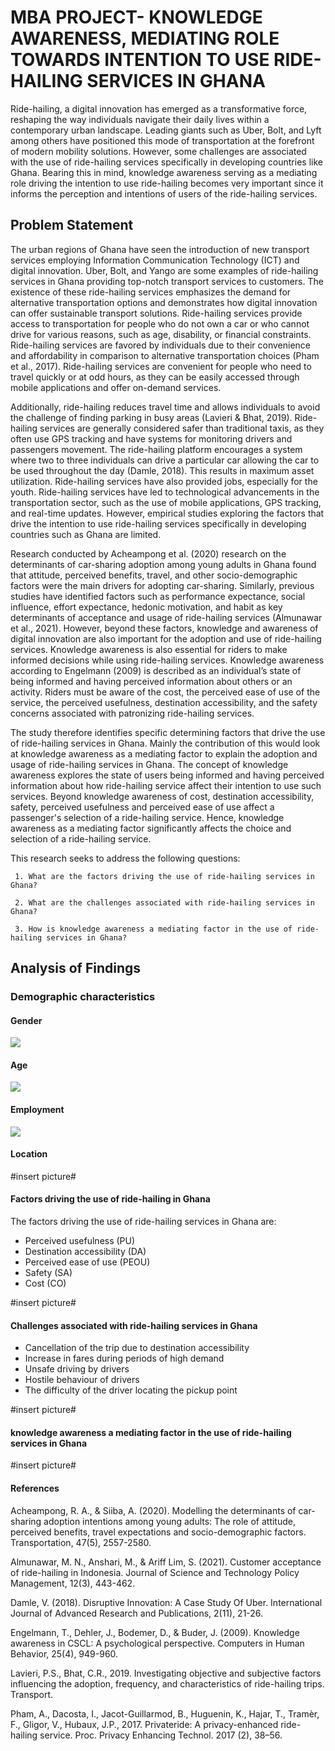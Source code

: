 # MBA PROJECT- KNOWLEDGE AWARENESS, MEDIATING ROLE TOWARDS INTENTION TO USE RIDE-HAILING SERVICES IN GHANA

Ride-hailing, a digital innovation has emerged as a transformative force, reshaping the way individuals navigate their daily lives within a contemporary urban landscape. Leading giants such as Uber, Bolt, and Lyft among others have positioned this mode of transportation at the forefront of modern mobility solutions. However, some challenges are associated with the use of ride-hailing services specifically in developing countries like Ghana. Bearing this in mind, knowledge awareness serving as a mediating role driving the intention to use ride-hailing becomes very important since it informs the perception and intentions of users of the ride-hailing services.

## Problem Statement
The urban regions of Ghana have seen the introduction of new transport services employing Information Communication Technology (ICT) and digital innovation.  Uber, Bolt, and Yango are some examples of ride-hailing services in Ghana providing top-notch transport services to customers. The existence of these ride-hailing services emphasizes the demand for alternative transportation options and demonstrates how digital innovation can offer sustainable transport solutions. Ride-hailing services provide access to transportation for people who do not own a car or who cannot drive for various reasons, such as age, disability, or financial constraints. Ride-hailing services are favored by individuals due to their convenience and affordability in comparison to alternative transportation choices (Pham et al., 2017). Ride-hailing services are convenient for people who need to travel quickly or at odd hours, as they can be easily accessed through mobile applications and offer on-demand services. 

Additionally, ride-hailing reduces travel time and allows individuals to avoid the challenge of finding parking in busy areas (Lavieri & Bhat, 2019). Ride-hailing services are generally considered safer than traditional taxis, as they often use GPS tracking and have systems for monitoring drivers and passengers movement. The ride-hailing platform encourages a system where two to three individuals can drive a particular car allowing the car to be used throughout the day (Damle, 2018). This results in maximum asset utilization. Ride-hailing services have also provided jobs, especially for the youth. Ride-hailing services have led to technological advancements in the transportation sector, such as the use of mobile applications, GPS tracking, and real-time updates. However, empirical studies exploring the factors that drive the intention to use ride-hailing services specifically in developing countries such as Ghana are limited. 

Research conducted by Acheampong et al. (2020) research on the determinants of car-sharing adoption among young adults in Ghana found that attitude, perceived benefits, travel, and other socio-demographic factors were the main drivers for adopting car-sharing. Similarly, previous studies have identified factors such as performance expectance, social influence, effort expectance, hedonic motivation, and habit as key determinants of acceptance and usage of ride-hailing services (Almunawar et al., 2021). However, beyond these factors, knowledge and awareness of digital innovation are also important for the adoption and use of ride-hailing services. Knowledge awareness is also essential for riders to make informed decisions while using ride-hailing services. Knowledge awareness according to Engelmann (2009) is described as an individual’s state of being informed and having perceived information about others or an activity. Riders must be aware of the cost, the perceived ease of use of the service, the perceived usefulness, destination accessibility, and the safety concerns associated with patronizing ride-hailing services.  

The study therefore identifies specific determining factors that drive the use of ride-hailing services in Ghana. Mainly the contribution of this would look at knowledge awareness as a mediating factor to explain the adoption and usage of ride-hailing services in Ghana.
The concept of knowledge awareness explores the state of users being informed and having perceived information about how ride-hailing service affect their intention to use such services. Beyond knowledge awareness of cost, destination accessibility, safety, perceived usefulness and perceived ease of use affect a passenger's selection of a ride-hailing service. Hence, knowledge awareness as a mediating factor significantly affects the choice and selection of a ride-hailing service.


This research seeks to address the following questions:

     1. What are the factors driving the use of ride-hailing services in Ghana? 

     2. What are the challenges associated with ride-hailing services in Ghana?

     3. How is knowledge awareness a mediating factor in the use of ride-hailing services in Ghana?  



## Analysis of Findings

### Demographic characteristics

#### Gender

![](https://github.com/JosephOfosu-Nkrumah/MBA_long_essay/blob/main/Gender%20of%20Respondents.png)

#### Age 

![](https://github.com/JosephOfosu-Nkrumah/MBA_long_essay/blob/main/Age%20of%20Respondents.png)

#### Employment 

![](https://github.com/JosephOfosu-Nkrumah/MBA_long_essay/blob/main/Employment%20Status%20of%20Respondents.png)

#### Location 

#insert picture#

#### Factors driving the use of ride-hailing in Ghana

The factors driving the use of ride-hailing services in Ghana are:

- Perceived usefulness (PU)
- Destination accessibility (DA)
- Perceived ease of use (PEOU) 
- Safety (SA) 
- Cost (CO)

#insert picture#

#### Challenges associated with ride-hailing services in Ghana

- Cancellation of the trip due to destination accessibility
- Increase in fares during periods of high demand 
- Unsafe driving by drivers
- Hostile behaviour of drivers
- The difficulty of the driver locating the pickup point 

#insert picture#

#### knowledge awareness a mediating factor in the use of ride-hailing services in Ghana

#insert picture#

#### References

Acheampong, R. A., & Siiba, A. (2020). Modelling the determinants of car-sharing adoption intentions among young adults: The role of attitude, perceived benefits, travel expectations and socio-demographic factors. Transportation, 47(5), 2557-2580.

Almunawar, M. N., Anshari, M., & Ariff Lim, S. (2021). Customer acceptance of ride-hailing in Indonesia. Journal of Science and Technology Policy Management, 12(3), 443-462.

Damle, V. (2018). Disruptive Innovation: A Case Study Of Uber. International Journal of Advanced Research and Publications, 2(11), 21-26.

Engelmann, T., Dehler, J., Bodemer, D., & Buder, J. (2009). Knowledge awareness in CSCL: A psychological perspective. Computers in Human Behavior, 25(4), 949-960.

Lavieri, P.S., Bhat, C.R., 2019. Investigating objective and subjective factors influencing the adoption, frequency, and characteristics of ride-hailing trips. Transport.

Pham, A., Dacosta, I., Jacot-Guillarmod, B., Huguenin, K., Hajar, T., Tramèr, F., Gligor, V., Hubaux, J.P., 2017. Privateride: A privacy-enhanced ride-hailing service. Proc. Privacy Enhancing Technol. 2017 (2), 38–56.


